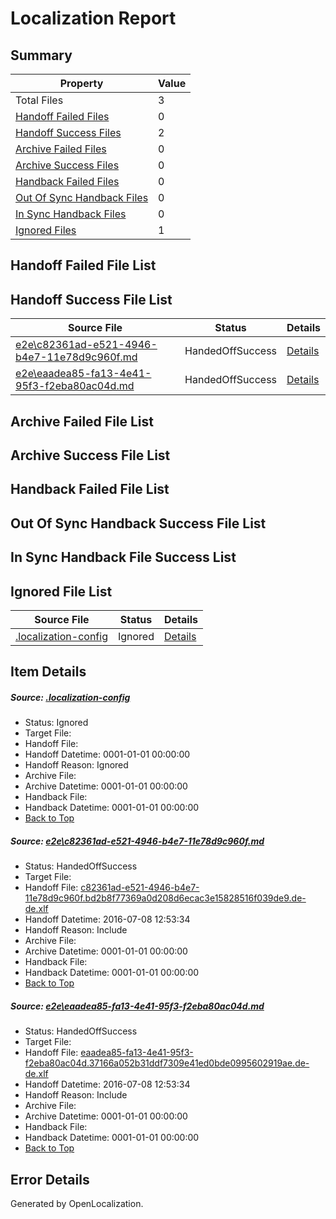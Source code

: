 # <a name='report-top'></a> Localization Report

## Summary
 Property | Value 
 -------- | ----- 
 Total Files | 3
[ Handoff Failed Files ](#handoff-failed-list)| 0
[ Handoff Success Files ](#handoff-success-list)| 2
[ Archive Failed Files ](#archive-failed-list)| 0
[ Archive Success Files ](#archive-success-list)| 0
[ Handback Failed Files ](#handback-failed-list)| 0
[ Out Of Sync Handback Files ](#outofsync-handback-success-list)| 0
[ In Sync Handback Files ](#insync-handback-success-list)| 0
[ Ignored Files ](#ignored-list)| 1

## <a name='handoff-failed-list'></a> Handoff Failed File List

## <a name='handoff-success-list'></a> Handoff Success File List
 Source File | Status | Details 
 ----------- | ------ | ------- 
 [e2e\c82361ad-e521-4946-b4e7-11e78d9c960f.md](https://github.com/OpenLocalizationTestOrg/oltest/blob/0807a4d6491198f22e05345869e5f9e3987773b5/e2e/c82361ad-e521-4946-b4e7-11e78d9c960f.md) | HandedOffSuccess | [Details](#b3dc5bb4f8fb27612c1ac6897f7350b1865c9c141)
 [e2e\eaadea85-fa13-4e41-95f3-f2eba80ac04d.md](https://github.com/OpenLocalizationTestOrg/oltest/blob/0807a4d6491198f22e05345869e5f9e3987773b5/e2e/eaadea85-fa13-4e41-95f3-f2eba80ac04d.md) | HandedOffSuccess | [Details](#8cda1f9a6a56aed31fc0b208c38c42424899b6262)

## <a name='archive-failed-list'></a> Archive Failed File List

## <a name='archive-success-list'></a> Archive Success File List

## <a name='handback-failed-list'></a> Handback Failed File List

## <a name='outofsync-handback-success-list'></a> Out Of Sync Handback Success File List

## <a name='insync-handback-success-list'></a> In Sync Handback File Success List

## <a name='ignored-list'></a> Ignored File List
 Source File | Status | Details 
 ----------- | ------ | ------- 
 [.localization-config](https://github.com/OpenLocalizationTestOrg/oltest/blob/0807a4d6491198f22e05345869e5f9e3987773b5/.localization-config) | Ignored | [Details](#3d4f252ac210baf56311d7e97dcc2db10974dbd20)

## Item Details
##### <a name='3d4f252ac210baf56311d7e97dcc2db10974dbd20'></a> Source: [.localization-config](https://github.com/OpenLocalizationTestOrg/oltest/blob/0807a4d6491198f22e05345869e5f9e3987773b5/.localization-config)
* Status: Ignored
* Target File: 
* Handoff File: 
* Handoff Datetime: 0001-01-01 00:00:00
* Handoff Reason: Ignored
* Archive File: 
* Archive Datetime: 0001-01-01 00:00:00
* Handback File: 
* Handback Datetime: 0001-01-01 00:00:00
* [Back to Top](#report-top)

##### <a name='b3dc5bb4f8fb27612c1ac6897f7350b1865c9c141'></a> Source: [e2e\c82361ad-e521-4946-b4e7-11e78d9c960f.md](https://github.com/OpenLocalizationTestOrg/oltest/blob/0807a4d6491198f22e05345869e5f9e3987773b5/e2e/c82361ad-e521-4946-b4e7-11e78d9c960f.md)
* Status: HandedOffSuccess
* Target File: 
* Handoff File: [c82361ad-e521-4946-b4e7-11e78d9c960f.bd2b8f77369a0d208d6ecac3e15828516f039de9.de-de.xlf](https://github.com/OpenLocalizationTestOrg/olhandoff-e2e/blob/2f70287521de9103450cc104e8bc43884d03bab7/ol-handoff/OpenLocalizationTestOrg/oltest-dede-fly/ci/ht/c82361ad-e521-4946-b4e7-11e78d9c960f.bd2b8f77369a0d208d6ecac3e15828516f039de9.de-de.xlf)
* Handoff Datetime: 2016-07-08 12:53:34
* Handoff Reason: Include
* Archive File: 
* Archive Datetime: 0001-01-01 00:00:00
* Handback File: 
* Handback Datetime: 0001-01-01 00:00:00
* [Back to Top](#report-top)

##### <a name='8cda1f9a6a56aed31fc0b208c38c42424899b6262'></a> Source: [e2e\eaadea85-fa13-4e41-95f3-f2eba80ac04d.md](https://github.com/OpenLocalizationTestOrg/oltest/blob/0807a4d6491198f22e05345869e5f9e3987773b5/e2e/eaadea85-fa13-4e41-95f3-f2eba80ac04d.md)
* Status: HandedOffSuccess
* Target File: 
* Handoff File: [eaadea85-fa13-4e41-95f3-f2eba80ac04d.37166a052b31ddf7309e41ed0bde0995602919ae.de-de.xlf](https://github.com/OpenLocalizationTestOrg/olhandoff-e2e/blob/2f70287521de9103450cc104e8bc43884d03bab7/ol-handoff/OpenLocalizationTestOrg/oltest-dede-fly/ci/ht/eaadea85-fa13-4e41-95f3-f2eba80ac04d.37166a052b31ddf7309e41ed0bde0995602919ae.de-de.xlf)
* Handoff Datetime: 2016-07-08 12:53:34
* Handoff Reason: Include
* Archive File: 
* Archive Datetime: 0001-01-01 00:00:00
* Handback File: 
* Handback Datetime: 0001-01-01 00:00:00
* [Back to Top](#report-top)


## Error Details

Generated by OpenLocalization.
